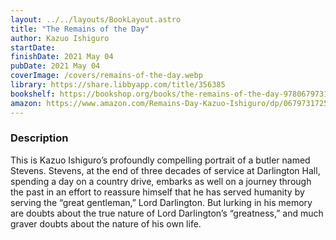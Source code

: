 ```yaml
---
layout: ../../layouts/BookLayout.astro
title: "The Remains of the Day"
author: Kazuo Ishiguro
startDate:
finishDate: 2021 May 04
pubDate: 2021 May 04
coverImage: /covers/remains-of-the-day.webp
library: https://share.libbyapp.com/title/356385
bookshelf: https://bookshop.org/books/the-remains-of-the-day-9780679731726/9780679731726
amazon: https://www.amazon.com/Remains-Day-Kazuo-Ishiguro/dp/0679731725/
---
```


### Description
This is Kazuo Ishiguro’s profoundly compelling portrait of a butler named Stevens. Stevens, at the end of three decades of service at Darlington Hall, spending a day on a country drive, embarks as well on a journey through the past in an effort to reassure himself that he has served humanity by serving the “great gentleman,” Lord Darlington. But lurking in his memory are doubts about the true nature of Lord Darlington’s “greatness,” and much graver doubts about the nature of his own life.

<!-- ### Notes & Highlights -->
